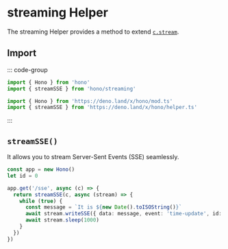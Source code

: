 # streaming Helper

The streaming Helper provides a method to extend [`c.stream`](/api/context#stream).

## Import

::: code-group

```ts [npm]
import { Hono } from 'hono'
import { streamSSE } from 'hono/streaming'
```

```ts [Deno]
import { Hono } from 'https://deno.land/x/hono/mod.ts'
import { streamSSE } from 'https://deno.land/x/hono/helper.ts'
```

:::

## `streamSSE()`

It allows you to stream Server-Sent Events (SSE) seamlessly.

```ts
const app = new Hono()
let id = 0

app.get('/sse', async (c) => {
  return streamSSE(c, async (stream) => {
    while (true) {
      const message = `It is ${new Date().toISOString()}`
      await stream.writeSSE({ data: message, event: 'time-update', id: String(id++) })
      await stream.sleep(1000)
    }
  })
})
```
